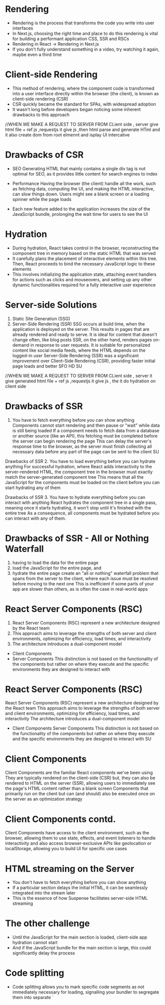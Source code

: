 # Rendering
* Rendering is the process that transforms the code you write into user interfaces
* In Next.js, choosing the right time and place to do this rendering is vital for building a performant application
CSS, SSR and RSCs
* Rendering in React → Rendering in Next.js
* If you don't fully understand something in a video, try watching it again, maybe even a third time


# Client-side Rendering
* This method of rendering, where the component code is transformed into a user interface directly within the browser (the client), is known as client-side rendering (CSR)
* CSR quickly became the standard for SPAs, with widespread adoption
* It wasn't long before developers began noticing some inherent drawbacks to this approach

//WHEN WE MAKE A REQUEST TO SERVER  FROM CLient side , server give html file + ref js ,requestjs it give js ,then html parse and generate HTml and it also create dom from root elmennt and isplay UI intercative


# Drawbacks of CSR
* SEO
Generating HTML that mainly contains a single div tag is not optimal for SEO, as it provides little content for search engines to index

* Performance
Having the browser (the client) handle all the work, such as fetching data, computing the UI, and making the HTML interactive, can slow things down. Users might see a blank screen or a loading spinner while the page loads

* Each new feature added to the application increases the size of the JavaScript bundle, prolonging the wait time for users to see the Ul


# Hydration
* During hydration, React takes control in the browser, reconstructing the component tree in memory based on the static HTML that was served
* It carefully plans the placement of interactive elements within this tree. Then, React proceeds to bind the necessary JavaScript logic to these elements
* This involves initializing the application state, attaching event handlers for actions such as clicks and mouseovers, and setting up any other dynamic functionalities required for a fully interactive user experience


# Server-side Solutions
1. Static Site Generation (SSG)
2. Server-Side Rendering (SSR)
SSG occurs at build time, when the application is deployed on the server. This results in pages that are already rendered and ready to serve. It is ideal for content that doesn't change often, like blog posts
SSR, on the other hand, renders pages on-demand in response to user requests.
It is suitable for personalized content like social media feeds, where the HTML depends on the logged-in user
Server-Side Rendering (SSR) was a significant improvement over Client-Side
Rendering (CSR), providing faster initial page loads and better SFO HD
SU

//WHEN WE MAKE A REQUEST TO SERVER  FROM CLient side , server it give generated html file + ref js ,requestjs it give js , the it do hydration on client side

# Drawbacks of SSR
1. You have to fetch everything before you can show anything
Components cannot start rendering and then pause or "wait" while data is still being loaded
If a component needs to fetch data from a database or another source (like an API), this fetching must be completed before the server can begin rendering the page
This can delay the server's response time to the browser, as the server must finish collecting all necessary data before any part of the page can be sent to the client
SU

Drawbacks of SSR
2. You have to load everything before you can hydrate anything
For successful hydration, where React adds interactivity to the server-rendered HTML, the component tree in the browser must exactly match the server-generated component tree
This means that all the JavaScript for the components must be loaded on the client before you can start hydrating any of them

Drawbacks of SSR
3. You have to hydrate everything before you can interact with anything
React hydrates the component tree in a single pass, meaning once it starts hydrating, it won't stop until it's finished with the entire tree
As a consequence, all components must be hydrated before you can interact with any of them.

# Drawbacks of SSR - All or Nothing Waterfall
1. having to load the data for the entire page
2. load the JavaScript for the entire page, and
3. hydrate the entire page
create an "all or nothing" waterfall problem that spans from the server to the client, where each issue must be resolved before moving to the next one
This is inefficient if some parts of your app are slower than others, as is often the case in real-world apps



# React Server Components (RSC)
1) React Server Components (RSC) represent a new architecture designed by the React team
2) This approach aims to leverage the strengths of both server and client environments, optimizing for efficiency, load times, and interactivity
3) The architecture introduces a dual-component model
- Client Components
- Server Components
This distinction is not based on the functionality of the components but rather on where they execute and the specific environments they are designed to interact
with


# React Server Components (RSC)
React Server Components (RSC) represent a new architecture designed by the React team
This approach aims to leverage the strengths of both server and client environments, optimizing for efficiency, load times, and interactivity
The architecture introduces a dual-component model
- Client Components
Server Components
This distinction is not based on the functionality of the components but rather on where they execute and the specific environments they are designed to interact
with
SU

# Client Components
Client Components are the familiar React components we've been using
They are typically rendered on the client-side (CSR) but, they can also be rendered to HTML on the server (SSR), allowing users to immediately see the page's HTML content rather than a blank screen
Components that primarily run on the client but can (and should) also be executed once on the server as an optimization strategy

# Client Components contd.
Client Components have access to the client environment, such as the browser, allowing them to use state, effects, and event listeners to handle interactivity and also access browser-exclusive APIs like geolocation or localStorage, allowing you to build Ul for specific use cases



# HTML streaming on the Server
* You don't have to fetch everything before you can show anything
* If a particular section delays the initial HTML, it can be seamlessly integrated into the stream later
* This is the essence of how Suspense facilitates server-side HTML streaming


# The other challenge
* Until the JavaScript for the main section is loaded, client-side app hydration cannot start
* And if the JavaScript bundle for the main section is large, this could significantly delay the process

# Code splitting
* Code splitting allows you to mark specific code segments as not immediately necessary for loading, signalling your bundler to segregate them into separate `<script>' tags
* Using 'React.lazy' for code splitting enables you to separate the main section's code from the primary JavaScript bundle
* The JavaScript containing React and the code for the entire application, excluding the main section, can now be downloaded independently by the client, without having to wait for the main section's code



# Selective Hydration on the Client contd.
* Selective Hydration offers a solution to the third issue: the necessity to "hydrate everything to interact with anything"
* React begins hydrating as soon as possible, enabling interactions with elements like the header and side navigation without waiting for the main content to be hydrated
* This process is managed automatically by React
* In scenarios where multiple components are awaiting hydration, React prioritizes hydration based on user interactions

# Selective Hydration on the Client contd.
* Selective Hydration offers a solution to the third issue: the necessity to "hydrate everything to interact with anything"
* React begins hydrating as soon as possible, enabling interactions with elements like the header and side navigation without waiting for the main content to be hydrated
* This process is managed automatically by React
* In scenarios where multiple components are awaiting hydration, React prioritizes hydration based on user interactions

# Client Components
* Client Components are the familiar React components we've been using
* They are typically rendered on the client-side (CSR) but, they can also be rendered to HTML on the server (SSR), allowing users to immediately see the page's HTML content rather than a blank screen
* Components that primarily run on the client but can (and should) also be executed once on the server as an optimization strategy


# Benefits of Server Components
Reduced Bundle Sizes
Server Components do not send code to the client, allowing large dependencies to remain server-side
This benefits users with slower internet connections or less capable devices by eliminating the need to download, parse, and execute JavaScript for these components
Additionally, it removes the hydration step, speeding up app loading and interaction


# Summary
* In the RSC architecture and by extension in the Next.js app router, components are server components by default
* To use client components, you must include the use client directive at the top
* Server components are rendered only on the server
* Client components are rendered once on the server and then on the client



# Static Rendering
* Static rendering is a server rendering strategy where we generate HTML pages at the time of building our application
* This approach allows the page to be built once, cached by a CDN, and served to the client almost instantly
* This optimization also enables you to share the result of the rendering work among different users, resulting in a significant performance boost for your application
* Static rendering is particularly useful for blog pages, e-commerce product pages documentation, and marketing pages
SUB


# Production Server vs Dev Server
* For production, an optimized build is created once, and you deploy that build
* A development server, on the other hand, focuses on the developer experience
* We can't afford to build our app once, make changes, rebuild, and so on
* For production builds, a page will be pre-rendered once when we run the build command
* In development mode, a page will be pre-rendered for every request


# Prefetching
* Prefetching is a technique used to preload a route in the background before the user navigates to it
* Routes are automatically prefetched as they become visible in the user's viewport, either when the page first loads or as it comes into view through scrolling
* For static routes, the entire route is prefetched and cached by default
When we load the homepage, Next.js prefetches the About and Dashboard routes, keeping them ready for instant navigation

# Static Rendering Summary
* Static rendering is a strategy where the HTML is generated at build time
* Along with the HTML, the RSC payload is created for each component, and * JavaScript chunks are produced for client-side component hydration in the browser
* If you navigate directly to a page route, the corresponding HTML file is served
* I you navigate to the route from a different one, the route is created on the client side using the RSC payload and JavaScript chunks, without any additional requests to the server
* Static rendering is great for performance and use cases include blogs,
documentation, marketing pages etc.

# Dynamic Rendering
* Dynamic rendering is a server rendering strategy where routes are rendered for each user at request time
* It is useful when a route has data that is personalized to the user or contains information that can only be known at request time, such as cookies or the URL's search parameters
* News websites, personalized e-commerce pages, and social media feeds are some examples where dynamic rendering is beneficial


# How to Dynamically Render
* During rendering, if a dynamic function is discovered, Next.js will switch to dynamically rendering the whole route
* In Next.js, these dynamic functions are: cookies(), headers(), and searchParams
* Using any of these will opt the whole route into dynamic rendering at request time


# Dynamic Rendering Summary
* Dynamic rendering is a strategy where the HTML is generated at request time
Next.js automatically switches to dynamic rendering when it comes across a dynamic function in the component, such as cookies(), headers(), or the searchParams object
* This form of rendering is great for when we need to render HTML personalized to a user, such as a social media feed
* As a developer, you do not need to choose between static and dynamic rendering.
* Next.js will automatically choose the best rendering strategy for each route based on the features and APIs used


# Streaming
* Streaming is a strategy that allows for progressive Ul rendering from the server
* Work is divided into chunks and streamed to the client as soon as it's ready
* This enables users to see parts of the page immediately, before the entire content has finished rendering
* Streaming significantly improves both the initial page loading performance and the rendering of Ul elements that rely on slower data fetches, which would otherwise block the render boundaries in our application and rely
on streaming for better
* Streaming is integrated into the Next.js App Router by default


